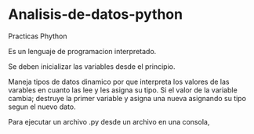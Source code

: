 # Analisis-de-datos-python
Practicas Phython

Es un lenguaje de programacion interpretado.

Se deben inicializar las variables desde el principio.

Maneja tipos de datos dinamico por que interpreta los valores de las varables en cuanto las lee y les asigna su tipo. Si el valor de la variable cambia; destruye la primer variable y asigna una nueva asignando su tipo segun el nuevo dato.

Para ejecutar un archivo .py desde un archivo en una consola, 